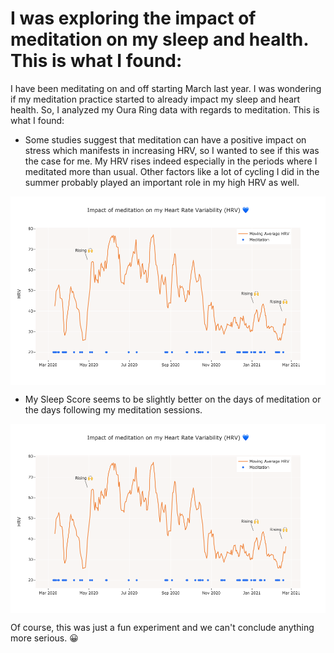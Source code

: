 # I was exploring the impact of meditation on my sleep and health. This is what I found:

I have been meditating on and off starting March last year. I was wondering if my meditation practice started to already impact my sleep and heart health. So, I analyzed my Oura Ring data with regards to meditation. This is what I found:

* Some studies suggest that meditation can have a positive impact on stress which manifests in increasing HRV, so I wanted to see if this was the case for me. My HRV rises indeed especially in the periods where I meditated more than usual. Other factors like a lot of cycling I did in the summer probably played an important role in my high HRV as well.

<p align="center"> <img src="plots/line_chart.png" align="middle" width=600>
</p>

* My Sleep Score seems to be slightly better on the days of meditation or the days following my meditation sessions.

<p align="center"> <img src="plots/line_chart.png" align="middle" width=600>
</p>

Of course, this was just a fun experiment and we can't conclude anything more serious. 😀